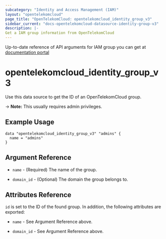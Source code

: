 ```yaml
---
subcategory: "Identity and Access Management (IAM)"
layout: "opentelekomcloud"
page_title: "OpenTelekomCloud: opentelekomcloud_identity_group_v3"
sidebar_current: "docs-opentelekomcloud-datasource-identity-group-v3"
description: |-
Get a IAM group information from OpenTelekomCloud
---
```


Up-to-date reference of API arguments for IAM group you can get at
[documentation portal](https://docs.otc.t-systems.com/identity-access-management/api-ref/apis/user_group_management/listing_user_groups.html#en-us-topic-0057845602)

# opentelekomcloud_identity_group_v3
Use this data source to get the ID of an OpenTelekomCloud group.

-> **Note:** This usually requires admin privileges.

## Example Usage

```hcl
data "opentelekomcloud_identity_group_v3" "admins" {
  name = "admins"
}
```

## Argument Reference

* `name` - (Required) The name of the group.

* `domain_id` - (Optional) The domain the group belongs to.


## Attributes Reference

`id` is set to the ID of the found group. In addition, the following attributes are exported:

* `name` - See Argument Reference above.

* `domain_id` - See Argument Reference above.
